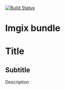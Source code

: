 [![Build Status](https://travis-ci.org/sparwelt/imgix-lib.svg?branch=master)](https://travis-ci.org/sparwelt/imgix-lib)

Imgix bundle
===================

# Title
## Subtitle
Description
